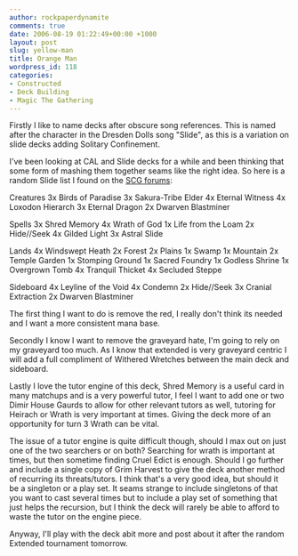 ```yaml
---
author: rockpaperdynamite
comments: true
date: 2006-08-19 01:22:49+00:00 +1000
layout: post
slug: yellow-man
title: Orange Man
wordpress_id: 118
categories:
- Constructed
- Deck Building
- Magic The Gathering
---
```


Firstly I like to name decks after obscure song references. This is named after the character in the Dresden Dolls song "Slide", as this is a variation on slide decks adding Solitary Confinement.

I've been looking at CAL and Slide decks for a while and been thinking that some form of mashing them together seams like the right idea. So here is a random Slide list I found on the [SCG forums](http://www.starcitygames.com/phpBB2/viewtopic.php?t=275953&postdays=0&postorder=asc&start=675):<!-- more -->

Creatures
3x Birds of Paradise
3x Sakura-Tribe Elder
4x Eternal Witness
4x Loxodon Hierarch
3x Eternal Dragon
2x Dwarven Blastminer

Spells
3x Shred Memory
4x Wrath of God
1x Life from the Loam
2x Hide//Seek
4x Gilded Light
3x Astral Slide

Lands
4x Windswept Heath
2x Forest
2x Plains
1x Swamp
1x Mountain
2x Temple Garden
1x Stomping Ground
1x Sacred Foundry
1x Godless Shrine
1x Overgrown Tomb
4x Tranquil Thicket
4x Secluded Steppe

Sideboard
4x Leyline of the Void
4x Condemn
2x Hide//Seek
3x Cranial Extraction
2x Dwarven Blastminer

The first thing I want to do is remove the red, I really don't think its needed and I want a more consistent mana base.

Secondly I know I want to remove the graveyard hate, I'm going to rely on my graveyard too much. As I know that extended is very graveyard centric I will add a full compliment of Withered Wretches between the main deck and sideboard.

Lastly I love the tutor engine of this deck, Shred Memory is a useful card in many matchups and is a very powerful tutor, I feel I want to add one or two Dimir House Gaurds to allow for other relevant tutors as well, tutoring for Heirach or Wrath is very important at times. Giving the deck more of an opportunity for turn 3 Wrath can be vital.

The issue of a tutor engine is quite difficult though, should I max out on just one of the two searchers or on both? Searching for wrath is important at times, but then sometime finding Cruel Edict is enough. Should I go further and include a single copy of Grim Harvest to give the deck another method of recurring its threats/tutors. I think that's a very good idea, but should it be a singleton or a play set. It seams strange to include singletons of that you want to cast several times but to include a play set of something that just helps the recursion, but I think the deck will rarely be able to afford to waste the tutor on the engine piece.

Anyway, I'll play with the deck abit more and post about it after the random Extended tournament tomorrow.
